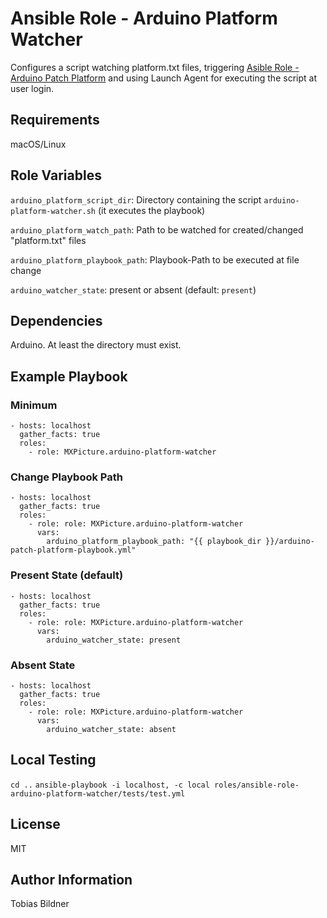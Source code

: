 Ansible Role - Arduino Platform Watcher
=========

Configures a script watching platform.txt files, triggering [Asible Role - Arduino Patch Platform](https://github.com/MXPicture/ansible-role-arduino-patch-platform) and using Launch Agent for executing the script at user login.

Requirements
------------

macOS/Linux

Role Variables
--------------

`arduino_platform_script_dir`: Directory containing the script `arduino-platform-watcher.sh` (it executes the playbook)

`arduino_platform_watch_path`: Path to be watched for created/changed "platform.txt" files

`arduino_platform_playbook_path`: Playbook-Path to be executed at file change

`arduino_watcher_state`: present or absent (default: `present`)

Dependencies
------------

Arduino. At least the directory must exist.


Example Playbook
----------------
### Minimum
```
- hosts: localhost
  gather_facts: true
  roles:
    - role: MXPicture.arduino-platform-watcher
```

### Change Playbook Path
```
- hosts: localhost
  gather_facts: true
  roles:
    - role: role: MXPicture.arduino-platform-watcher
      vars:
        arduino_platform_playbook_path: "{{ playbook_dir }}/arduino-patch-platform-playbook.yml"
```

### Present State (default)
```
- hosts: localhost
  gather_facts: true
  roles:
    - role: role: MXPicture.arduino-platform-watcher
      vars:
        arduino_watcher_state: present
```

### Absent State
```
- hosts: localhost
  gather_facts: true
  roles:
    - role: role: MXPicture.arduino-platform-watcher
      vars:
        arduino_watcher_state: absent
```

Local Testing
-------

`cd ..`
`ansible-playbook -i localhost, -c local roles/ansible-role-arduino-platform-watcher/tests/test.yml`

License
-------

MIT

Author Information
------------------

Tobias Bildner

